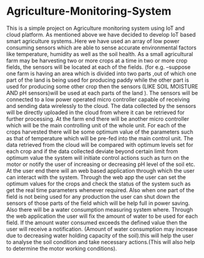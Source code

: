 # Agriculture-Monitoring-System
This is a simple project on Agriculture monitoring system using IoT and cloud platform. As mentioned above we have decided to develop IoT based smart agriculture systems..Here we have used an array of low power consuming sensors which are able to sense accurate environmental factors like temperature, humidity as well as the soil health. As a small agricultural farm may be harvesting two or more crops at a time in two or more crop fields, the sensors will be located at each of the fields. (for e.g. –suppose one farm is having an area which is divided into two parts ,out of which one part of the land is being used for producing paddy while the other part is used for producing some other crop then the sensors (LIKE SOIL MOISTURE AND pH sensors)will be used at each parts of the land ). The sensors will be connected to a low power operated micro controller capable of receiving and sending data wirelessly to the cloud. The data collected by the sensors will be directly uploaded in the cloud from where it can be retrieved for further processing. At the farm end there will be another micro controller which will be the main controlling unit of the whole unit. For each of the crops harvested there will be some optimum value of the parameters such as that of temperature which will be pre-fed into the main control unit. The data retrieved from the cloud will be compared with optimum levels set for each crop and if the data collected deviate beyond certain limit from optimum value the system will initiate control actions such as turn on the motor or notify the user of increasing or decreasing pH level of the soil etc. At the user end there will an web based application through which the user can interact with the system. Through the web app the user can set the optimum values for the crops and check the status of the system such as get the real time parameters whenever required. Also when one part of the field is not being used for any production the user can shut down the sensors of those parts of the field which will be help full in power saving. Also there will be a water consumption measuring system where. Through the web application the user will fix the amount of water to be used for each field. If the amount water consumed exceeds the defined value then the user will receive a notification. (Amount of water consumption may increase due to decreasing water holding capacity of the soil).this will help the user to analyse the soil condition and take necessary actions.(This will also help to determine the motor working conditions).
